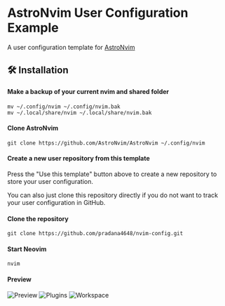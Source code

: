 # AstroNvim User Configuration Example

A user configuration template for [AstroNvim](https://github.com/AstroNvim/AstroNvim)

## 🛠️ Installation

#### Make a backup of your current nvim and shared folder

```shell
mv ~/.config/nvim ~/.config/nvim.bak
mv ~/.local/share/nvim ~/.local/share/nvim.bak
```

#### Clone AstroNvim

```shell
git clone https://github.com/AstroNvim/AstroNvim ~/.config/nvim
```

#### Create a new user repository from this template

Press the "Use this template" button above to create a new repository to store your user configuration.

You can also just clone this repository directly if you do not want to track your user configuration in GitHub.

#### Clone the repository

```shell
git clone https://github.com/pradana4648/nvim-config.git
```

#### Start Neovim

```shell
nvim
```

#### Preview
![Preview](https://github.com/pradana4648/nvim-config/blob/30ee15db86b512e18268c29909b3d8a270314fd5/.preview/nvim.png)
![Plugins](https://github.com/pradana4648/nvim-config/blob/30ee15db86b512e18268c29909b3d8a270314fd5/.preview/nvim%20plugins.png)
![Workspace](https://github.com/pradana4648/nvim-config/blob/6e54b3984c75287c30f64de8e172b939b5286028/nvim%20home.png)
